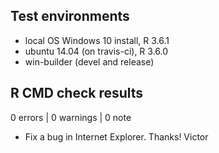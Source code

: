 ## Test environments
* local OS Windows 10 install, R 3.6.1
* ubuntu 14.04 (on travis-ci), R 3.6.0
* win-builder (devel and release)

## R CMD check results

0 errors | 0 warnings | 0 note

* Fix a bug in Internet Explorer.
  Thanks! Victor

